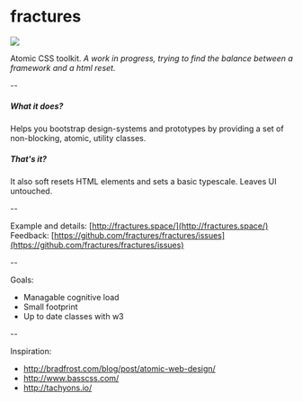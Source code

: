 # fractures

![](https://travis-ci.org/fractures/fractures.svg)

Atomic CSS toolkit.
*A work in progress, trying to find the balance between a framework and a html reset.*

--

##### What it does?
Helps you bootstrap design-systems and prototypes by providing a set of non-blocking, atomic, utility classes.

##### That's it?
It also soft resets HTML elements and sets a basic typescale. Leaves UI untouched.

--

Example and details: [http://fractures.space/](http://fractures.space/)
Feedback: [https://github.com/fractures/fractures/issues](https://github.com/fractures/fractures/issues)

--

Goals:
- Managable cognitive load
- Small footprint
- Up to date classes with w3

--

Inspiration:

- http://bradfrost.com/blog/post/atomic-web-design/
- http://www.basscss.com/
- http://tachyons.io/
